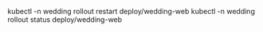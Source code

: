 kubectl -n wedding rollout restart deploy/wedding-web
kubectl -n wedding rollout status deploy/wedding-web

